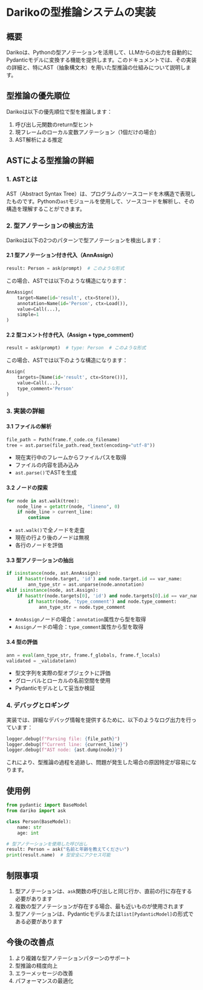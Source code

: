 # Darikoの型推論システムの実装

## 概要

Darikoは、Pythonの型アノテーションを活用して、LLMからの出力を自動的にPydanticモデルに変換する機能を提供します。このドキュメントでは、その実装の詳細と、特にAST（抽象構文木）を用いた型推論の仕組みについて説明します。

## 型推論の優先順位

Darikoは以下の優先順位で型を推論します：

1. 呼び出し元関数のreturn型ヒント
2. 現フレームのローカル変数アノテーション（1個だけの場合）
3. AST解析による推定

## ASTによる型推論の詳細

### 1. ASTとは

AST（Abstract Syntax Tree）は、プログラムのソースコードを木構造で表現したものです。Pythonの`ast`モジュールを使用して、ソースコードを解析し、その構造を理解することができます。

### 2. 型アノテーションの検出方法

Darikoは以下の2つのパターンで型アノテーションを検出します：

#### 2.1 型アノテーション付き代入（AnnAssign）

```python
result: Person = ask(prompt)  # このような形式
```

この場合、ASTでは以下のような構造になります：

```python
AnnAssign(
    target=Name(id='result', ctx=Store()),
    annotation=Name(id='Person', ctx=Load()),
    value=Call(...),
    simple=1
)
```

#### 2.2 型コメント付き代入（Assign + type_comment）

```python
result = ask(prompt)  # type: Person  # このような形式
```

この場合、ASTでは以下のような構造になります：

```python
Assign(
    targets=[Name(id='result', ctx=Store())],
    value=Call(...),
    type_comment='Person'
)
```

### 3. 実装の詳細

#### 3.1 ファイルの解析

```python
file_path = Path(frame.f_code.co_filename)
tree = ast.parse(file_path.read_text(encoding="utf-8"))
```

- 現在実行中のフレームからファイルパスを取得
- ファイルの内容を読み込み
- `ast.parse()`でASTを生成

#### 3.2 ノードの探索

```python
for node in ast.walk(tree):
    node_line = getattr(node, "lineno", 0)
    if node_line > current_line:
        continue
```

- `ast.walk()`で全ノードを走査
- 現在の行より後のノードは無視
- 各行のノードを評価

#### 3.3 型アノテーションの抽出

```python
if isinstance(node, ast.AnnAssign):
    if hasattr(node.target, 'id') and node.target.id == var_name:
        ann_type_str = ast.unparse(node.annotation)
elif isinstance(node, ast.Assign):
    if hasattr(node.targets[0], 'id') and node.targets[0].id == var_name:
        if hasattr(node, 'type_comment') and node.type_comment:
            ann_type_str = node.type_comment
```

- `AnnAssign`ノードの場合：`annotation`属性から型を取得
- `Assign`ノードの場合：`type_comment`属性から型を取得

#### 3.4 型の評価

```python
ann = eval(ann_type_str, frame.f_globals, frame.f_locals)
validated = _validate(ann)
```

- 型文字列を実際の型オブジェクトに評価
- グローバルとローカルの名前空間を使用
- Pydanticモデルとして妥当か検証

### 4. デバッグとロギング

実装では、詳細なデバッグ情報を提供するために、以下のようなログ出力を行っています：

```python
logger.debug(f"Parsing file: {file_path}")
logger.debug(f"Current line: {current_line}")
logger.debug(f"AST node: {ast.dump(node)}")
```

これにより、型推論の過程を追跡し、問題が発生した場合の原因特定が容易になります。

## 使用例

```python
from pydantic import BaseModel
from dariko import ask

class Person(BaseModel):
    name: str
    age: int

# 型アノテーションを使用した呼び出し
result: Person = ask("名前と年齢を教えてください")
print(result.name)  # 型安全にアクセス可能
```

## 制限事項

1. 型アノテーションは、`ask`関数の呼び出しと同じ行か、直前の行に存在する必要があります
2. 複数の型アノテーションが存在する場合、最も近いものが使用されます
3. 型アノテーションは、Pydanticモデルまたは`list[PydanticModel]`の形式である必要があります

## 今後の改善点

1. より複雑な型アノテーションパターンのサポート
2. 型推論の精度向上
3. エラーメッセージの改善
4. パフォーマンスの最適化 
